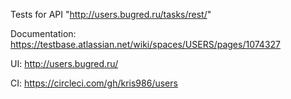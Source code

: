 Tests for API "http://users.bugred.ru/tasks/rest/"

Documentation: https://testbase.atlassian.net/wiki/spaces/USERS/pages/1074327

UI: http://users.bugred.ru/

CI: https://circleci.com/gh/kris986/users
